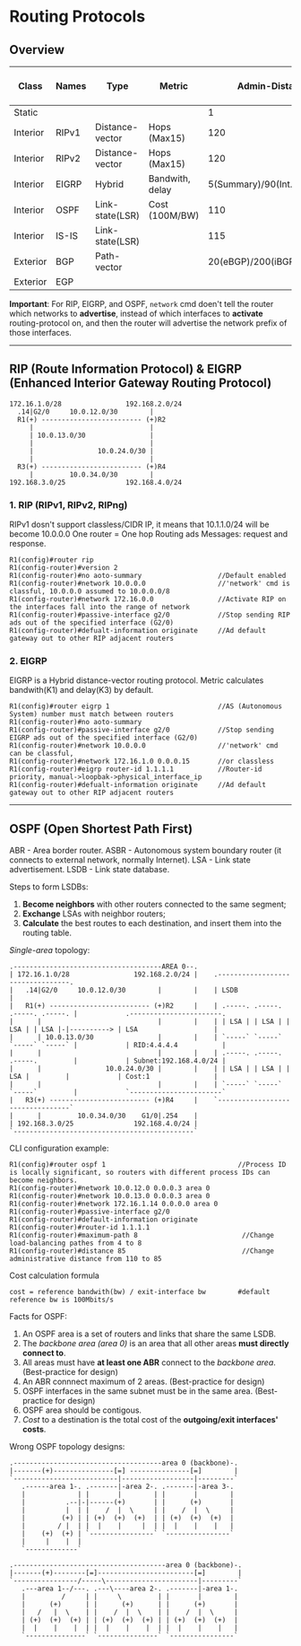 # Routing Protocols

## Overview
|Class   |Names|Type|Metric|Admin-Distance|Advertising|IP-Header-Protocol|info-ad|Alg/Called|Balance-path|
|--------|-----|----|------|---|-----------|------------------|-------|----------|------------|
|Static  |     |               |               |1                            |
|Interior|RIPv1|Distance-vector|Hops (Max15)   |120                          |255.255.255.255|         |every 30s|Routing-by-rumor|1-32(4)|
|Interior|RIPv2|Distance-vector|Hops (Max15)   |120                          |224.0.0.9      |         |every 30s|Routing-by-rumor|1-32(4)|
|Interior|EIGRP|Hybrid         |Bandwith, delay|5(Summary)/90(Int.)/170(Ext.)|224.0.0.10     |0x58(88) |         |                |1-32(4)|
|Interior|OSPF |Link-state(LSR)|Cost (100M/BW) |110                          |224.0.0.5-6    |0x59(89) |         |Dijkstra        |1-32(4)|
|Interior|IS-IS|Link-state(LSR)|               |115                          |               |0x7C(124)|         |                |       |
|Exterior|BGP  |Path-vector    |               |20(eBGP)/200(iBGP)           |
|Exterior|EGP  |               |

**Important**: For RIP, EIGRP, and OSPF, `network` cmd doen't tell the router which networks to **advertise**, instead of which interfaces to **activate** routing-protocol on, and then the router will advertise the network prefix of those interfaces.
*****
## RIP (Route Information Protocol) & EIGRP (Enhanced Interior Gateway Routing Protocol)
```
172.16.1.0/28                192.168.2.0/24
  .14|G2/0     10.0.12.0/30        |       
  R1(+) ------------------------- (+)R2    
     |                             |       
     | 10.0.13.0/30                |       
     |                             |       
     |                10.0.24.0/30 |       
     |                             |       
  R3(+) ------------------------- (+)R4    
     |         10.0.34.0/30        |       
192.168.3.0/25               192.168.4.0/24
```
### 1. RIP (RIPv1, RIPv2, RIPng)
RIPv1 dosn't support classless/CIDR IP, it means that 10.1.1.0/24 will be become 10.0.0.0
One router = One hop
Routing ads Messages: request and response.
```
R1(config)#router rip 
R1(config-router)#version 2
R1(config-router)#no aoto-summary                   //Default enabled
R1(config-router)#network 10.0.0.0                  //'network' cmd is classful, 10.0.0.0 assumed to 10.0.0.0/8
R1(config-router)#network 172.16.0.0                //Activate RIP on the interfaces fall into the range of network
R1(config-router)#passive-interface g2/0            //Stop sending RIP ads out of the specified interface (G2/0)
R1(config-router)#defualt-information originate     //Ad default gateway out to other RIP adjacent routers
```
### 2. EIGRP
EIGRP is a Hybrid distance-vector routing protocol. Metric calculates bandwith(K1) and delay(K3) by default.
```
R1(config)#router eigrp 1                           //AS (Autonomous System) number must match between routers
R1(config-router)#no aoto-summary
R1(config-router)#passive-interface g2/0            //Stop sending EIGRP ads out of the specified interface (G2/0)
R1(config-router)#network 10.0.0.0                  //'network' cmd can be classful,
R1(config-router)#network 172.16.1.0 0.0.0.15       //or classless
R1(config-router)#eigrp router-id 1.1.1.1           //Router-id priority, manual->loopbak->physical_interface_ip
R1(config-router)#defualt-information originate     //Ad default gateway out to other RIP adjacent routers
```
*******
## OSPF (Open Shortest Path First)
ABR - Area border router. ASBR - Autonomous system boundary router (it connects to external network, normally Internet).
LSA - Link state advertisement. LSDB - Link state database.

Steps to form LSDBs:
1. **Become neighbors** with other routers connected to the same segment;
2. **Exchange** LSAs with neighbor routers;
3. **Calculate** the best routes to each destination, and insert them into the routing table.

_Single-area_ topology:
```
.-------------------------------------AREA 0--.
| 172.16.1.0/28                192.168.2.0/24 |    .---------------------------------.        
|   .14|G2/0     10.0.12.0/30        |        |    | LSDB                            |
|   R1(+) ------------------------- (+)R2     |    | .-----. .-----. .-----. .-----. |            .-----------------------.
|      |                             |        |    | | LSA | | LSA | | LSA | | LSA |-|----------> | LSA                   |
|      | 10.0.13.0/30                |        |    | `-----` `-----` `-----` `-----` |            | RID:4.4.4.4           |
|      |                             |        |    | .-----. .-----. .-----.         |            | Subnet:192.168.4.0/24 |
|      |                10.0.24.0/30 |        |    | | LSA | | LSA | | LSA |         |            | Cost:1                |
|      |                             |        |    | `-----` `-----` `-----`         |            `-----------------------`
|   R3(+) ------------------------- (+)R4     |    `---------------------------------` 
|      |         10.0.34.0/30    G1/0|.254    |
| 192.168.3.0/25               192.168.4.0/24 |
`---------------------------------------------` 
```
CLI configuration example:
```
R1(config)#router ospf 1                                 //Process ID is locally significant, so routers with different process IDs can become neighbors.
R1(config-router)#network 10.0.12.0 0.0.0.3 area 0
R1(config-router)#network 10.0.13.0 0.0.0.3 area 0
R1(config-router)#network 172.16.1.14 0.0.0.0 area 0
R1(config-router)#passive-interface g2/0
R1(config-router)#default-information originate
R1(config-router)#router-id 1.1.1.1
R1(config-router)#maximum-path 8                          //Change load-balancing pathes from 4 to 8
R1(config-router)#distance 85                             //Change administrative distance from 110 to 85
```
Cost calculation formula
```
cost = reference bandwith(bw) / exit-interface bw        #default reference bw is 100Mbits/s
```
Facts for OSPF:
1. An OSPF area is a set of routers and links that share the same LSDB.
2. The _backbone area (area 0)_ is an area that all other areas **must directly connect to**.
3. All areas must have **at least one ABR** connect to the _backbone area_. (Best-practice for design)
4. An ABR connnect maximum of 2 areas. (Best-practice for design)
5. OSPF interfaces in the same subnet must be in the same area. (Best-practice for design)
6. OSPF area should be contigous.
7. _Cost_ to a destination is the total cost of the **outgoing/exit interfaces' costs**.

Wrong OSPF topology designs:
```
.-------------------------------------area 0 (backbone)-.
|-------(+)---------------[=] ---------------[=]        |
`--------------------------|------------------|---------`
   .------area 1-. .-------|-area 2-. .-------|-area 3-.
   |             | |       |        | |       |        |
   |          .--|-|------(+)       | |      (+)       |
   |          |  | |    /  |  \     | |    /  |  \     |
   |         (+) | | (+)  (+)  (+)  | | (+)  (+)  (+)  |
   |        / |  | |  |    |     |  | |  |    |    |   |
   |    (+)  (+) | `----------------` `----------------`
   |     |    |  |
   `-------------`
```
```
.--------------------------------------area 0 (backbone)-.
|-------(+)--------[=]------------------------[=]        |
`----------------/-----\-----------------------|---------`
   .---area 1--/---. .---\----area 2-. .-------|-area 1-.
   |         /     | |     \         | |       |        |
   |      (+)      | |      (+)      | |      (+)       |
   |   /   |  \    | |    /  |  \    | |    /  |  \     |
   | (+)  (+)  (+) | | (+)  (+)  (+) | | (+)  (+)  (+)  |
   |  |    |    |  | |  |    |    |  | |  |    |    |   |
   `---------------` `---------------` `----------------`
```

